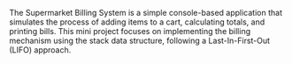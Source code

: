 The Supermarket Billing System is a simple console-based application 
that simulates the process of adding items to a cart, calculating totals, and 
printing bills. This mini project focuses on implementing the billing 
mechanism using the stack data structure, following a Last-In-First-Out 
(LIFO) approach. 
